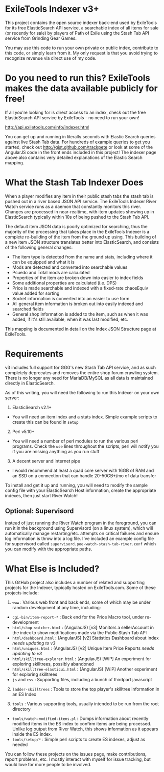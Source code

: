 # ExileTools Indexer v3+

This project contains the open source indexer back-end used by ExileTools for its free ElasticSearch API service, a searchable index of all items for sale (or recently for sale) by players of Path of Exile using the Stash Tab API service from Grinding Gear Games.

You may use this code to run your own private or public index, contribute to this code, or simply learn from it. My only request is that you avoid trying to recognize revenue via direct use of my code.

# Do you need to run this? ExileTools makes the data available publicly for free!

If all you're looking for is direct access to an index, check out the free ElasticSearch API service by ExileTools - no need to run your own!

http://api.exiletools.com/info/indexer.html

You can get up and running in literally seconds with Elastic Search queries against live Stash Tab data. For hundreds of example queries to get you started, check out http://gist.github.com/trackpete or look at some of the AngularJS code in the front ends included in this project! The indexer page above also contains very detailed explanations of the Elastic Search mapping.

# What the Stash Tab Indexer Does

When a player modifies any item in their public stash tabs the stash tab is pushed out in a river based JSON API service. The ExileTools Indexer River Watch service runs as a daemon that constantly monitors this river. Changes are processed in near-realtime, with item updates showing up in ElasticSearch typically within 10s of being pushed to the Stash Tab API.

The default item JSON data is poorly optimized for searching, thus the majority of the processing that takes place in the ExileTools Indexer is a complete re-building of the item from the ground up using. This building of a new item JSON structure translates better into ElasticSearch, and consists of the following general changes:

* The item type is detected from the name and stats, including where it can be equipped and what it is
* Mods are detected and converted into searchable values
* Psuedo and Total mods are calculated
* Properties of the item are broken down into easier to index fields
* Some additional properties are calculated (i.e. DPS)
* Price is made searchable and indexed with a fixed-rate chaosEquiv value added for sorting
* Socket information is converted into an easier to use form
* All general item information is broken out into easily indexed and searched fields
* General shop information is added to the item, such as when it was added, if it's still available, when it was last modified, etc.

This mapping is documented in detail on the Index JSON Structure page at ExileTools.

# Requirements

v3 includes full support for GGG's new Stash Tab API service, and as such completely deprecates and removes the entire shop forum crawling system. There is no longer any need for MariaDB/MySQL as all data is maintained directly in ElasticSearch.

As of this writing, you will need the following to run this Indexer on your own server:

1. ElasticSearch v2.1+
  * You will need an item index and a stats index. Simple example scripts to create this can be found in `setup`
2. Perl v5.10+
  * You will need a number of perl modules to run the various perl programs. Check the `use` lines throughout the scripts, perl will notify you if you are missing anything as you run stuff
3. A decent server and internet pipe
  * I would recommend at least a quad core server with 16GB of RAM and an SSD on a connection that can handle 20-50GB+/mo of data transfer

To install and get it up and running, you will need to modify the sample config file with your ElasticSearch Host information, create the appropriate indexes, then just start River Watch!

## Optional: Supervisord

Instead of just running the River Watch program in the foreground, you can run it in the background using Supervisord (on a linux system), which will
automatically manage restarting/etc. attempts on critical failures and ensure log information is throw into a log file. I've included an example config file for supervisord called `supervisord.poe-watch-stash-tab-river.conf` which you can modify with the appropriate paths.

# What Else is Included?

This GitHub project also includes a number of related and supporting projects for the Indexer, typically hosted on ExileTools.com. Some of these projects include:

1. `www` : Various web front and back ends, some of which may be under random development at any time, including:
  * `cgi-bin/item-report-*` : Back end for the Price Macro tool, under re-development
  * `html/shop-watcher.html` : (AngularJS) [v3] Monitors a sellerAccount in the index to show modifications made via the Public Stash Tab API 
  * `html/dashboard.html` : (AngularJS) [v2] Statistics Dashboard about index *needs updating to v3*
  * `html/uniques.html` : (AngularJS) [v2] Unique Item Price Reports *needs updating to v3*
  * `html/skilltree-explorer.html` : (AngularJS) [WIP] An experiment for exploring skilltrees, possibly abandoned
  * `html/skilltree-elasticui.html` : (AngularJS) [WIP] Another experiment for exploring skilltrees
  * `js` and `css` : Supporting files, including a bunch of thirdpart javascript

2. `ladder-skilltrees` : Tools to store the top player's skilltree information in an ES Index

3. `tools` : Various supporting tools, usually intended to be run from the root directory
  * `tools/watch-modified-items.pl` : Dumps information about recently modified items in the ES index to confirm items are being processed. Unlike log output from River Watch, this shows information as it appears inside the ES index. 
  * `tools/setup/*` : Simple perl scripts to create ES indexes, adjust as needed

You can follow these projects on the issues page, make contributions, report problems, etc. I mostly interact with myself for issue tracking, but would love for more people to be involved.
